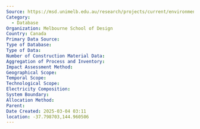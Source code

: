 ```yaml
---
Source: https://msd.unimelb.edu.au/research/projects/current/environmental-performance-in-construction
Category:
  - Database
Organization: Melbourne School of Design
Country: Canada
Primary Data Source: 
Type of Database: 
Type of Data: 
Number of Construction Material Data: 
Aggregation of Process and Inventory: 
Impact Assessment Method: 
Geographical Scope: 
Temporal Scope: 
Technological Scope: 
Electricity Composition: 
System Boundary: 
Allocation Method: 
Parent: 
Date Created: 2025-03-04 03:11
location: -37.798703,144.960506
---
```

